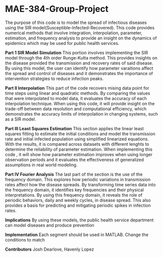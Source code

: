 # MAE-384-Group-Project
The purpose of this code is to model the spread of infectious diseases using the SIR model(Susceptible-Infected-Recovered). This code provides numerical methods that involve integration, interpolation, parameter, estimation, and frequency analysis to provide an insight on the dynamics of epidemics which may be used for public health services. 

**Part 1 SIR Model Simulation**
This portion involves implementing the SIR model through the 4th order Runge-Kutta method. This provides insights on the disease provided the transmission and recovery rates of said disease.
By using this model, the user can identify how parameter varaitions affect the spread and control of diseases and it demonstrates the importance of intervention strategies to reduce infection peaks.

**Part II Interpolation**
This part of the code recovers mising data point for time steps using linear and quadratic methods. By comparing the values that were interpolated to model data, it evaluates the accuracy of each interpolation technique. 
When using this code, it will provide insight on the trade-off between data resolution and computational efficiency, which demonstrates the accuracy limits of interpolation in changing systems, such as a SIR model. 


**Part III Least Squares Estimation**
This section applies the linear least squares fitting to estimate the initial conditions and model the transmission rate and initial infected population using simplified linearized equations. With the results, it is compared across datasets with different lenghts to determine the reliability of parameter estimation. 
When implementing this code , it will show how parameter estimation improves when using longer observation periods and it evaluates the effectiveness of generalized assumptions in real world modeling. 

**Part IV Fourier Analysis**
The last part of the section is the use of the frequency domain. This explores how periodic variations in transmission rates affect how the disease spreads. By transforming time series data into the frequency domain, it identifies key frequencies and their physical interpretations. 
By using this frequency domain, it reveals the role of periodic behaviors, daily and weekly cycles, in disease spread. This also provides a basis for predicting and mitigating periodic spikes in infection rates.

**Implications**
By using these models, the public health service department can model diseases and produce prevention 

**Implementation**
Each segment should be used in MATLAB. Change the conditions to match 

**Contributors**
Josh Dearlove, Havenly Lopez

